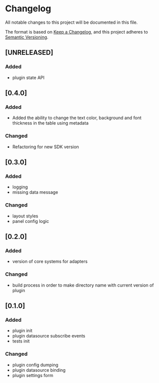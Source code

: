 # Changelog

All notable changes to this project will be documented in this file.

The format is based on [Keep a Changelog](https://keepachangelog.com/en/1.0.0/),
and this project adheres to [Semantic Versioning](https://semver.org/spec/v2.0.0.html).

## [UNRELEASED]

### Added

- plugin state API

## [0.4.0]

### Added
- Added the ability to change the text color, background and font thickness in the table using metadata

### Changed
- Refactoring for new SDK version

## [0.3.0]

### Added

- logging
- missing data message

### Changed

- layout styles
- panel config logic

## [0.2.0]

### Added
- version of core systems for adapters

### Changed
- build process in order to make directory name with current version of plugin

## [0.1.0]

### Added
- plugin init
- plugin datasource subscribe events
- tests init

### Changed
- plugin config dumping
- plugin datasource binding
- plugin settings form
